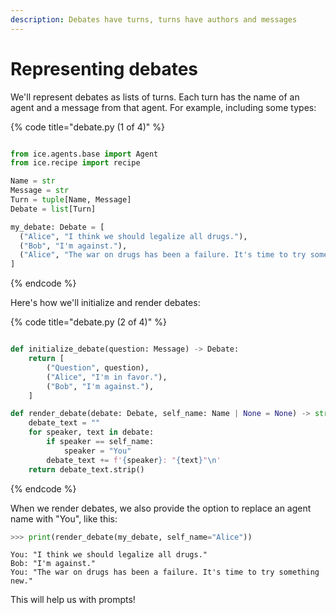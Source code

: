 ```yaml
---
description: Debates have turns, turns have authors and messages
---
```


# Representing debates

We'll represent debates as lists of turns. Each turn has the name of an agent and a message from that agent. For example, including some types:

{% code title="debate.py (1 of 4)" %}
```python

from ice.agents.base import Agent
from ice.recipe import recipe

Name = str
Message = str
Turn = tuple[Name, Message]
Debate = list[Turn]

my_debate: Debate = [
  ("Alice", "I think we should legalize all drugs."),
  ("Bob", "I'm against."),
  ("Alice", "The war on drugs has been a failure. It's time to try something new.")
]
```
{% endcode %}

Here's how we'll initialize and render debates:

{% code title="debate.py (2 of 4)" %}
```python

def initialize_debate(question: Message) -> Debate:
    return [
        ("Question", question),
        ("Alice", "I'm in favor."),
        ("Bob", "I'm against."),
    ]

def render_debate(debate: Debate, self_name: Name | None = None) -> str:
    debate_text = ""
    for speaker, text in debate:
        if speaker == self_name:
            speaker = "You"
        debate_text += f'{speaker}: "{text}"\n'
    return debate_text.strip()
```
{% endcode %}

When we render debates, we also provide the option to replace an agent name with "You", like this:

```python
>>> print(render_debate(my_debate, self_name="Alice"))
```

```
You: "I think we should legalize all drugs."
Bob: "I'm against."
You: "The war on drugs has been a failure. It's time to try something new."
```

This will help us with prompts!
